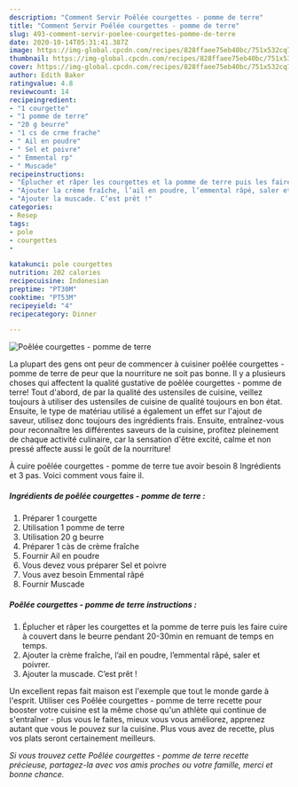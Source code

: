```yaml
---
description: "Comment Servir Poêlée courgettes - pomme de terre"
title: "Comment Servir Poêlée courgettes - pomme de terre"
slug: 493-comment-servir-poelee-courgettes-pomme-de-terre
date: 2020-10-14T05:31:41.387Z
image: https://img-global.cpcdn.com/recipes/828ffaee75eb40bc/751x532cq70/poelee-courgettes-pomme-de-terre-photo-principale-de-la-recette.jpg
thumbnail: https://img-global.cpcdn.com/recipes/828ffaee75eb40bc/751x532cq70/poelee-courgettes-pomme-de-terre-photo-principale-de-la-recette.jpg
cover: https://img-global.cpcdn.com/recipes/828ffaee75eb40bc/751x532cq70/poelee-courgettes-pomme-de-terre-photo-principale-de-la-recette.jpg
author: Edith Baker
ratingvalue: 4.8
reviewcount: 14
recipeingredient:
- "1 courgette"
- "1 pomme de terre"
- "20 g beurre"
- "1 cs de crme frache"
- " Ail en poudre"
- " Sel et poivre"
- " Emmental rp"
- " Muscade"
recipeinstructions:
- "Éplucher et râper les courgettes et la pomme de terre puis les faire cuire à couvert dans le beurre pendant 20-30min en remuant de temps en temps."
- "Ajouter la crème fraîche, l’ail en poudre, l’emmental râpé, saler et poivrer."
- "Ajouter la muscade. C’est prêt !"
categories:
- Resep
tags:
- pole
- courgettes
- 

katakunci: pole courgettes  
nutrition: 202 calories
recipecuisine: Indonesian
preptime: "PT30M"
cooktime: "PT53M"
recipeyield: "4"
recipecategory: Dinner

---
```



![Poêlée courgettes - pomme de terre](https://img-global.cpcdn.com/recipes/828ffaee75eb40bc/751x532cq70/poelee-courgettes-pomme-de-terre-photo-principale-de-la-recette.jpg)

La plupart des gens ont peur de commencer à cuisiner poêlée courgettes - pomme de terre de peur que la nourriture ne soit pas bonne. Il y a plusieurs choses qui affectent la qualité gustative de poêlée courgettes - pomme de terre! Tout d'abord, de par la qualité des ustensiles de cuisine, veillez toujours à utiliser des ustensiles de cuisine de qualité toujours en bon état. Ensuite, le type de matériau utilisé a également un effet sur l'ajout de saveur, utilisez donc toujours des ingrédients frais. Ensuite, entraînez-vous pour reconnaître les différentes saveurs de la cuisine, profitez pleinement de chaque activité culinaire, car la sensation d'être excité, calme et non pressé affecte aussi le goût de la nourriture!

<!--inarticleads1-->

À cuire poêlée courgettes - pomme de terre tue avoir besoin 8 Ingrédients et 3 pas. Voici comment vous faire il.

##### Ingrédients de poêlée courgettes - pomme de terre :

1. Préparer 1 courgette
1. Utilisation 1 pomme de terre
1. Utilisation 20 g beurre
1. Préparer 1 càs de crème fraîche
1. Fournir  Ail en poudre
1. Vous devez vous préparer  Sel et poivre
1. Vous avez besoin  Emmental râpé
1. Fournir  Muscade




<!--inarticleads2-->

##### Poêlée courgettes - pomme de terre instructions :

1. Éplucher et râper les courgettes et la pomme de terre puis les faire cuire à couvert dans le beurre pendant 20-30min en remuant de temps en temps.
1. Ajouter la crème fraîche, l’ail en poudre, l’emmental râpé, saler et poivrer.
1. Ajouter la muscade. C’est prêt !




<!--inarticleads1-->

<p>
Un excellent repas fait maison est l'exemple que tout le monde garde à l'esprit. Utiliser ces Poêlée courgettes - pomme de terre recette pour booster votre cuisine est la même chose qu'un athlète qui continue de s'entraîner - plus vous le faites, mieux vous vous améliorez, apprenez autant que vous le pouvez sur la cuisine. Plus vous avez de recette, plus vos plats seront certainement meilleurs.
</p>

<p>
<i>Si vous trouvez cette Poêlée courgettes - pomme de terre recette précieuse, partagez-la avec vos amis proches ou votre famille, merci et bonne chance.</i>
</p>
